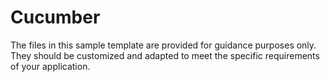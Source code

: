 # Cucumber
The files in this sample template are provided for guidance purposes only. They should be customized and adapted to meet the specific requirements of your application.
